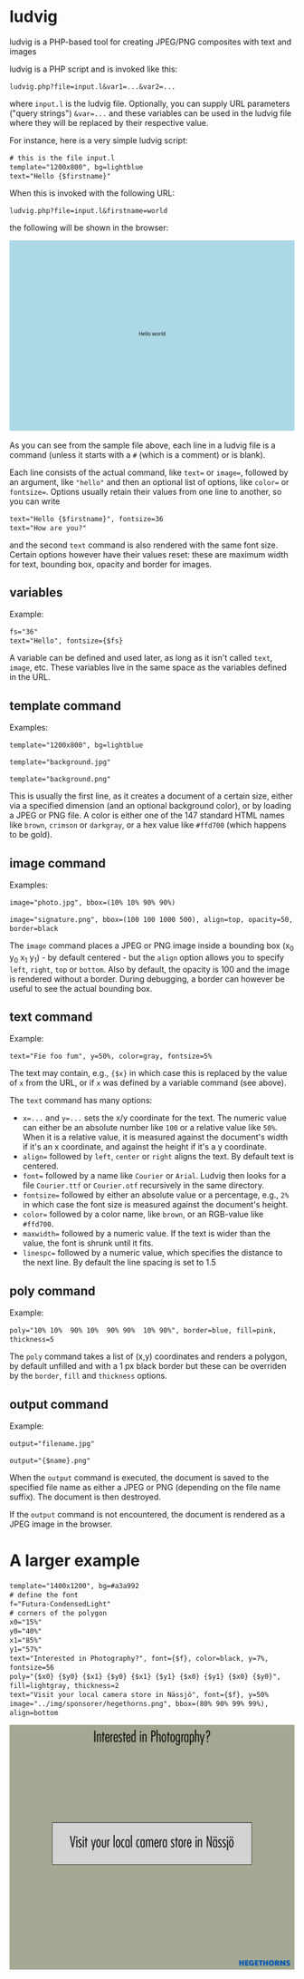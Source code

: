 # ludvig
ludvig is a PHP-based tool for creating JPEG/PNG composites with text and images

ludvig is a PHP script and is invoked like this:
```
ludvig.php?file=input.l&var1=...&var2=...
```
where `input.l` is the ludvig file.  Optionally, you can supply URL parameters ("query strings") `&var=...` and these variables can be used in the ludvig file where they will be replaced by their respective value.

For instance, here is a very simple ludvig script:
```
# this is the file input.l
template="1200x800", bg=lightblue
text="Hello {$firstname}"
```
When this is invoked with the following URL:
```
ludvig.php?file=input.l&firstname=world
```
the following will be shown in the browser:

![output from input.l](https://github.com/kjepo/ludvig/blob/main/input-output.jpg)

As you can see from the sample file above, each line in a ludvig file is a command (unless it starts with a `#` (which is a comment) or is blank).

Each line consists of the actual command, like `text=` or `image=`, followed by an argument, like `"hello"` and then an optional list of options, like `color=` or `fontsize=`.  Options usually retain their values from one line to another, so you can write
```
text="Hello {$firstname}", fontsize=36
text="How are you?"
```
and the second `text` command is also rendered with the same font size.  Certain options however have their values reset: these are maximum width for text, bounding box, opacity and border for images.

## variables
Example:
```
fs="36"
text="Hello", fontsize={$fs}
```
A variable can be defined and used later, as long as it isn't called `text`, `image`, etc.
These variables live in the same space as the variables defined in the URL.

## template command
Examples:
```
template="1200x800", bg=lightblue
```
```
template="background.jpg"
```
```
template="background.png"
```
This is usually the first line, as it creates a document of a certain size, either via a specified dimension (and an optional background color), or by loading a JPEG or PNG file.
A color is either one of the 147 standard HTML names like `brown`, `crimson` or `darkgray`, or a hex value like `#ffd700` (which happens to be gold).

## image command
Examples:
```
image="photo.jpg", bbox=(10% 10% 90% 90%)
```
```
image="signature.png", bbox=(100 100 1000 500), align=top, opacity=50, border=black
```
The `image` command places a JPEG or PNG image inside a bounding box (x<sub>0</sub> y<sub>0</sub> x<sub>1</sub> y<sub>1</sub>) - by default centered - but the `align` option allows you to specify `left`, `right`, `top` or `bottom`.  Also by default, the opacity is 100 and the image is rendered without a border.  During debugging, a border can however be useful to see the actual bounding box.

## text command
Example:
```
text="Fie foo fum", y=50%, color=gray, fontsize=5%
```
The text may contain, e.g., `{$x}` in which case this is replaced by the value of `x` from the URL,
or if `x` was defined by a variable command (see above).

The `text` command has many options:
- `x=...` and `y=...` sets the x/y coordinate for the text.  The numeric value can either be an absolute number like `100` or a relative value like `50%`.  When it is a relative value, it is measured against the document's width if it's an x coordinate, and against the height if it's a y coordinate.
- `align=` followed by `left`, `center` or `right` aligns the text. By default text is centered.
- `font=` followed by a name like `Courier` or `Arial`.  Ludvig then looks for a file `Courier.ttf` or `Courier.otf` recursively in the same directory.
- `fontsize=` followed by either an absolute value or a percentage, e.g., `2%` in which case the font size is measured against the document's height.
- `color=` followed by a color name, like `brown`, or an RGB-value like `#ffd700`.
- `maxwidth=` followed by a numeric value.  If the text is wider than the value, the font is shrunk until it fits.
- `linespc=` followed by a numeric value, which specifies the distance to the next line.  By default the line spacing is set to 1.5

## poly command
Example:
```
poly="10% 10%  90% 10%  90% 90%  10% 90%", border=blue, fill=pink, thickness=5
```
The `poly` command takes a list of (x,y) coordinates and renders a polygon, by default unfilled and with a 1 px black border but these can be overriden by the `border`, `fill` and `thickness` options.

## output command
Example:
```
output="filename.jpg"
```
```
output="{$name}.png"
```
When the `output` command is executed, the document is saved to the specified file name as either a JPEG or PNG (depending on the file name suffix).  The document is then destroyed.

If the `output` command is not encountered, the document is rendered as a JPEG image in the browser.

# A larger example
```
template="1400x1200", bg=#a3a992
# define the font
f="Futura-CondensedLight"
# corners of the polygon
x0="15%"
y0="40%"
x1="85%"
y1="57%"
text="Interested in Photography?", font={$f}, color=black, y=7%, fontsize=56
poly="{$x0} {$y0} {$x1} {$y0} {$x1} {$y1} {$x0} {$y1} {$x0} {$y0}", fill=lightgray, thickness=2
text="Visit your local camera store in Nässjö", font={$f}, y=50%
image="../img/sponsorer/hegethorns.png", bbox=(80% 90% 99% 99%), align=bottom
```
![Output](https://github.com/kjepo/ludvig/blob/main/hegethorns.jpeg)



